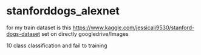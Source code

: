 # stanforddogs_alexnet
for my train
dataset is this https://www.kaggle.com/jessicali9530/stanford-dogs-dataset
set on directly googledrive/Images

10 class classification and fail to training
